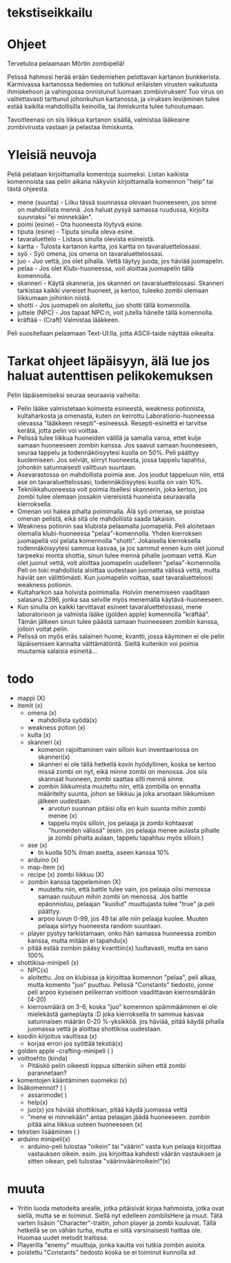 # tekstiseikkailu

# Ohjeet #

Tervetuloa pelaamaan Mörtin zombipeliä!

Pelissä hahmosi herää erään tiedemiehen pelottavan kartanon bunkkerista.
Karmivassa kartanossa tiedemies on tutkinut erilaisten virusten 
vaikutusta ihmiskehoon ja vahingossa onnistunut luomaan zombiviruksen!
Tuo virus on valitettavasti tarttunut johonkuhun kartanossa, ja viruksen
leviäminen tulee estää kaikilla mahdollisilla keinoilla, tai ihmiskunta tulee
tuhoutumaan.

Tavoitteenasi on siis liikkua kartanon sisällä, valmistaa lääkeaine zombivirusta
vastaan ja pelastaa ihmiskunta.

# Yleisiä neuvoja #

Peliä pelataan kirjoittamalla komentoja suomeksi. Listan kaikista komennoista saa
pelin aikana näkyviin kirjoittamalla komennon "help" tai tästä ohjeesta.
- mene (suunta) - Liiku tässä suunnassa olevaan huoneeseen, jos sinne on mahdollista mennä. 
  Jos haluat pysyä samassa ruudussa, kirjoita suunnaksi "ei minnekään".
- poimi (esine) - Ota huoneesta löytyvä esine.
- tiputa (esine) - Tiputa sinulla oleva esine.
- tavaraluettelo - Listaus sinulla olevista esineistä.
- kartta - Tulosta kartanon kartta, jos kartta on tavaraluettelossasi.
- syö - Syö omena, jos omena on tavaraluettelossasi.
- juo - Juo vettä, jos olet pihalla. Vettä täytyy juoda, jos häviää juomapelin.
- pelaa - Jos olet Klubi-huoneessa, voit aloittaa juomapelin tällä komennolla.
- skanneri - Käytä skanneria, jos skanneri on tavaraluettelossasi. Skanneri tarkistaa kaikki 
  viereiset huoneet, ja kertoo, tuleeko zombi olemaan liikkumaan joihinkin niistä.
- shotti - Jos juomapeli on aloitettu, juo shotti tällä komennolla.
- juttele (NPC) - Jos tapaat NPC:n, voit jutella hänelle tällä komennolla.
- kräftää - (Craft) Valmistaa lääkkeen.

Peli suositellaan pelaamaan Text-UI:lla, jotta ASCII-taide näyttää oikealta.

# Tarkat ohjeet läpäisyyn, älä lue jos haluat autenttisen pelikokemuksen #

Pelin läpäisemiseksi seuraa seuraavia vaiheita:

- Pelin lääke valmistetaan kolmesta esineestä, weakness potionista, kultaharkosta ja
  omenasta, kuten on kerrottu Laboratiorio-huoneessa olevassa "lääkkeen resepti"-esineessä.
  Resepti-esinettä ei tarvitse kerätä, jotta pelin voi voittaa.
- Pelissä tulee liikkua huoneiden välillä ja samalla varoa, ettet kulje samaan huoneeseen zombin
  kanssa. Jos saavut samaan huoneeseen, seuraa tappelu ja todennäköisyytesi kuolla on 50%. Peli päättyy kuolemiseen.
  Jos selviät, siirryt huoneesta, jossa tappelu tapahtui, johonkin satunnaisesti valittuun suuntaan.
- Asevarastossa on mahdollista poimia ase. Jos joudut tappeluun niin, että ase on tavaraluettelossasi, 
  todennäköisyytesi kuolla on vain 10%.
- Tekniikkahuoneessa voit poimia itsellesi skannerin, joka kertoo, jos zombi tulee olemaan jossakin viereisistä
  huoneista seuraavalla kierroksella.
- Omenan voi hakea pihalta poimimalla. Älä syö omenaa, se poistaa omenan pelistä, eikä sitä
  ole mahdollista saada takaisin.
- Weakness potionin saa klubista pelaamalla juomapeliä. Peli aloitetaan olemalla klubi-huoneessa
  "pelaa"-komennolla. Yhden kierroksen juomapeliä voi pelata komennolla "shotti". Jokaisella kierroksella
  todennäköisyytesi sammua kasvaa, ja jos sammut ennen kuin olet juonut tarpeeksi monta shottia, sinun tulee
  mennä pihalle juomaan vettä. Kun olet juonut vettä, voit aloittaa juomapelin uudelleen "pelaa"-komennolla.
  Peli on toki mahdollista aloittaa uudestaan juomatta välissä vettä, mutta häviät sen välittömästi.
  Kun juomapelin voittaa, saat tavaraluetteloosi weakness potionin.
- Kultaharkon saa holvista poimimalla. Holviin menemiseen vaaditaan salasana 2396, jonka saa selville myös menemällä
  käytävä-huoneeseen.
- Kun sinulla on kaikki tarvittavat esineet tavaraluettelossasi, mene laboratorioon ja valmista lääke
  (golden apple) komennolla "kräftää". Tämän jälkeen sinun tulee päästä samaan huoneeseen zombin kanssa, jolloin
  voitat pelin.
- Pelissä on myös eräs salainen huone, kvantti, jossa käyminen ei ole pelin läpäisemisen kannalta välttämätöntä. 
  Sieltä kuitenkin voi poimia muutamia salaisia esineitä...

# todo
- mappi (X)
- itemit (x)
  - omena (x)
    - mahdollista syödä(x)
  - weakness potion (x)
  - kulta (x)
  - skanneri (x)
    - komenon rajoittaminen vain silloin kun inventaariossa on skanneri(x)
    - skanneri ei ole tällä hetkellä kovin hyödyllinen, koska se kertoo missä zombi on nyt, eikä minne zombi on menossa. Jos siis skannaat huoneen, zombi saattaa silti mennä sinne.
    - zombin liikkumista muutettu niin, että zombilla on ennalta määritelty suunta, johon se liikkuu ja joka arvotaan liikkumisen jälkeen uudestaan.
      - arvotun suunnan pitäisi olla eri kuin suunta mihin zombi menee (x)
      - tappelu myös silloin, jos pelaaja ja zombi kohtaavat "huoneiden välissä" (esim. jos pelaaja menee aulasta pihalle ja zombi pihalta aulaan, tappelu tapahtuu myös silloin.)
  - ase (x)
    - tn kuolla 50% ilman asetta, aseen kanssa 10%
  - arduino (x)
  - map-item (x)
  - recipe (x)
zombi liikkuu (X)
  - zombin kanssa tappeleminen (X)
    - muutettu niin, että battle tulee vain, jos pelaaja olisi menossa samaan ruutuun mihin zombi on menossa. Jos battle epäonnistuu, pelaajan "kuollut" muuttujasta tulee "true" ja peli päättyy.
    - arpoo luvun 0-99, jos 49 tai alle niin pelaaja kuolee. Muuten pelaaja siirtyy huoneesta random suuntaan.
  - player pystyy tarkistamaan, onko hän samassa huoneessa zombin kanssa, mutta mitään ei tapahdu(x)
  - pitää estää zombin pääsy kvanttiin(x) luultavasti, mutta en sano 100%
- shottikisa-minipeli (x)
  - NPC(x)
  - aloitettu. Jos on klubissa ja kirjoittaa komennon "pelaa", peli alkaa, mutta komento "juo" puuttuu. Pelissä "Constants" tiedosto, jonne peli arpoo kyseisen pelikerran voittoon vaadittavan kierrosmäärän (4-20)
  - kierrosmäärä on 3-6, koska "juo" komennon spämmääminen ei ole mielekästä gameplayta :D joka kierroksella tn sammua kasvaa satunnaisen määrän 0-20 %-yksikköä. jos häviää, pitää käydä pihalla juomassa vettä ja aloittaa shottikisa uudestaan.
- koodin kirjoitus vaultissa (x)
  - korjaa errori jos syöttää tekstiä(x)
- golden apple -crafting-minipeli ( )
- voittoehto (kinda)
  - Pitäiskö pelin oikeesti loppua sittenkin siihen että zombi parannetaan?
- komentojen kääntäminen suomeksi (x)
- lisäkomennot? ( ) 
  - assarimode( )
  - help(x)
  - juo(x) jos häviää shottikisan, pitää käydä juomassa vettä
  - "mene ei minnekään" antaa pelaajan jäädä huoneeseen. zombin pitää aina liikkua uuteen huoneeseen (x)
- tekstien lisääminen ( )
- arduino minipeli(x)
  - arduino-peli tulostaa "oikein" tai "väärin" vasta kun pelaaja kirjoittaa vastauksen oikein. esim. jos kirjoittaa kahdesti väärän vastauksen ja sitten oikean, peli tulostaa "väärinväärinoikein!"(x)

# muuta

- Yritin luoda metodeita arealle, jotka pitäisivät kirjaa hahmoista, jotka ovat siellä, mutta se ei toiminut. Siellä nyt edelleen zombiIsHere ja muut. Tätä varten lisäsin "Character"-traitin, johon player ja zombi kuuluvat. Tällä hetkellä se on vähän turha, mutta ei siitä varsinaisesti haittaa ole. Huomaa uudet metodit traitissa.
- Playerilla "enemy" muuttuja, jonka kautta voi tutkia zombin asioita.
- poistettu "Constants" tiedosto koska se ei toiminut kunnolla xd
